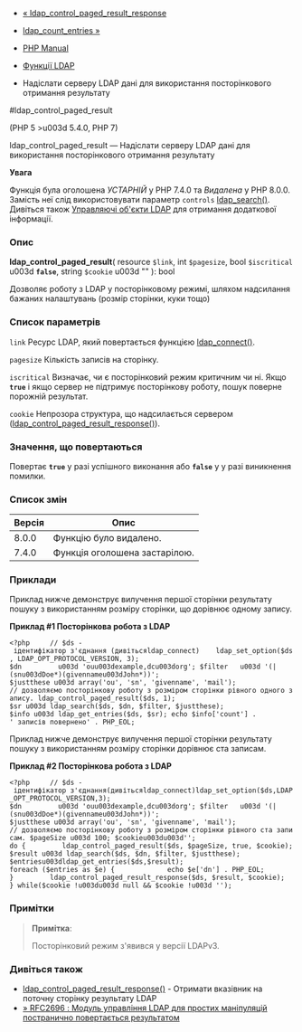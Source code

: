 - [«
ldap_control_paged_result_response](function.ldap-control-paged-result-response.md)
- [ldap_count_entries »](function.ldap-count-entries.md)

- [PHP Manual](index.md)
- [Функції LDAP](ref.ldap.md)
- Надіслати серверу LDAP дані для використання посторінкового
отримання результату

#ldap_control_paged_result

(PHP 5 \>u003d 5.4.0, PHP 7)

ldap_control_paged_result — Надіслати серверу LDAP дані для
використання посторінкового отримання результату

**Увага**

Функція була оголошена *УСТАРНІЙ* у PHP 7.4.0 та *Видалена* у PHP 8.0.0.
Замість неї слід використовувати параметр `controls`
[ldap_search()](function.ldap-search.md). Дивіться також [Управляючі
об'єкти LDAP](ldap.controls.md) для отримання додаткової
інформації.

### Опис

**ldap_control_paged_result**(
resource `$link`,
int `$pagesize`,
bool `$iscritical` u003d **`false`**,
string `$cookie` u003d ""
): bool

Дозволяє роботу з LDAP у посторінковому режимі, шляхом надсилання бажаних
налаштувань (розмір сторінки, куки тощо)

### Список параметрів

`link`
Ресурс LDAP, який повертається функцією
[ldap_connect()](function.ldap-connect.md).

`pagesize`
Кількість записів на сторінку.

`iscritical`
Визначає, чи є посторінковий режим критичним чи ні. Якщо
**`true`** і якщо сервер не підтримує посторінкову роботу, пошук
поверне порожній результат.

`cookie`
Непрозора структура, що надсилається сервером
([ldap_control_paged_result_response()](function.ldap-control-paged-result-response.md)).

### Значення, що повертаються

Повертає **`true`** у разі успішного виконання або **`false`** у
у разі виникнення помилки.

### Список змін

| Версія | Опис |
|--------|-------------------------------|
| 8.0.0 | Функцію було видалено. |
| 7.4.0 | Функція оголошена застарілою. |

### Приклади

Приклад нижче демонструє вилучення першої сторінки результату пошуку з
використанням розміру сторінки, що дорівнює одному запису.

**Приклад #1 Посторінкова робота з LDAP**

`<?php     // $ds - ідентифікатор з'єднання (дивітьсяldap_connect)    ldap_set_option($ds, LDAP_OPT_PROTOCOL_VERSION, 3); $dn         u003d 'ouu003dexample,dcu003dorg'; $filter   u003d '(|(snu003dDoe*)(givennameu003dJohn*))'; $justthese u003d array('ou', 'sn', 'givenname', 'mail'); // дозволяємо посторінкову роботу з розміром сторінки рівного одного запису. ldap_control_paged_result($ds, 1); $sr u003d ldap_search($ds, $dn, $filter, $justthese); $info u003d ldap_get_entries($ds, $sr); echo $info['count'] . ' записів повернено' . PHP_EOL; `

Приклад нижче демонструє вилучення першої сторінки результату пошуку з
використанням розміру сторінки дорівнює ста записам.

**Приклад #2 Посторінкова робота з LDAP**

`<?php     // $ds - ідентифікатор з'єднання(дивітьсяldap_connect)ldap_set_option($ds,LDAP_OPT_PROTOCOL_VERSION,3); $dn         u003d 'ouu003dexample,dcu003dorg'; $filter   u003d '(|(snu003dDoe*)(givennameu003dJohn*))'; $justthese u003d array('ou', 'sn', 'givenname', 'mail'); // дозволяємо посторінкову роботу з розміром сторінки рівного ста записам. $pageSize u003d 100; $cookieu003du003d''; do {         ldap_control_paged_result($ds, $pageSize, true, $cookie); $result u003d ldap_search($ds, $dn, $filter, $justthese); $entriesu003dldap_get_entries($ds,$result); foreach ($entries as $e) {             echo $e['dn'] . PHP_EOL; }         ldap_control_paged_result_response($ds, $result, $cookie); } while($cookie !u003du003d null && $cookie !u003d ''); `

### Примітки

> **Примітка**:
>
> Посторінковий режим з'явився у версії LDAPv3.

### Дивіться також

- [ldap_control_paged_result_response()](function.ldap-control-paged-result-response.md) -
Отримати вказівник на поточну сторінку результату LDAP
- [» RFC2696 : Модуль управління LDAP для простих маніпуляцій
постранично повертається
результатом](http://www.faqs.org/rfcs/rfc2696)

